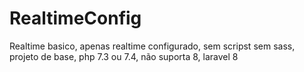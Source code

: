 # RealtimeConfig
Realtime basico, apenas realtime configurado, sem scripst sem sass, projeto de base, php 7.3 ou 7.4, não suporta 8, laravel 8
